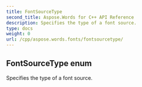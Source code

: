 ```yaml
---
title: FontSourceType
second_title: Aspose.Words for C++ API Reference
description: Specifies the type of a font source. 
type: docs
weight: 0
url: /cpp/aspose.words.fonts/fontsourcetype/
---
```

## FontSourceType enum


Specifies the type of a font source. 

